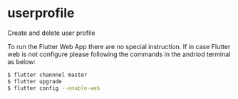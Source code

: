# userprofile

Create and delete user profile

To run the Flutter Web App there are no special instruction. If in case Flutter web is not configure please following the commands in the andriod terminal as below:

```bash
$ flutter channnel master
$ flutter upgrade
$ flutter config --enable-web
```
